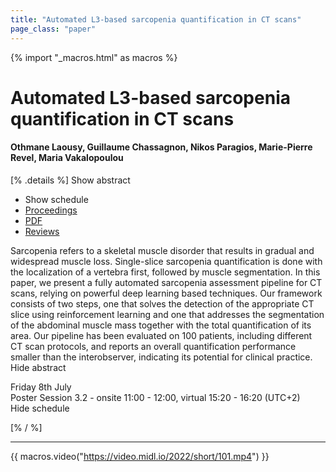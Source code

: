 ```yaml
---
title: "Automated L3-based sarcopenia quantification in CT scans"
page_class: "paper"
---
```


{% import "_macros.html" as macros %}

# Automated L3-based sarcopenia quantification in CT scans

#### Othmane Laousy, Guillaume Chassagnon, Nikos Paragios, Marie-Pierre Revel, Maria Vakalopoulou

[% .details %]
<a class="toggle_visibility" data-selector=".abstract" data-level="3">Show abstract</a>
- <a class="toggle_visibility" data-selector=".schedule" data-level="3">Show schedule</a>
- <a href="">Proceedings</a>
- <a href="https://openreview.net/pdf?id=7-uT3eV0pI">PDF</a>
- <a href="https://openreview.net/forum?id=7-uT3eV0pI">Reviews</a>

<p>
    <span class="abstract">
        Sarcopenia refers to a skeletal muscle disorder that results in gradual and widespread muscle loss. Single-slice sarcopenia quantification is done with the localization of a vertebra first, followed by muscle segmentation.  In this paper, we present a fully automated sarcopenia assessment pipeline for CT scans, relying on powerful deep learning based techniques. Our framework consists of two steps, one that solves the detection of the appropriate CT slice using reinforcement learning and one that addresses the segmentation of the abdominal muscle mass together with the total quantification of its area.  Our pipeline has been evaluated on 100 patients, including different CT scan protocols, and reports an overall quantification performance smaller than the interobserver, indicating its potential for clinical practice.
        <br>
        <span class="actions"><a class="toggle_visibility" data-level="2">Hide abstract</a></span>
    </span>
</p>

<p>
    <span class="schedule">
        Friday 8th July<br>Poster Session 3.2 - onsite 11:00 - 12:00, virtual 15:20 - 16:20 (UTC+2)
        <br>
        <span class="actions"><a class="toggle_visibility" data-level="2">Hide schedule</a></span>
    </span>
</p>

[% / %]


---
{{ macros.video("https://video.midl.io/2022/short/101.mp4") }}
